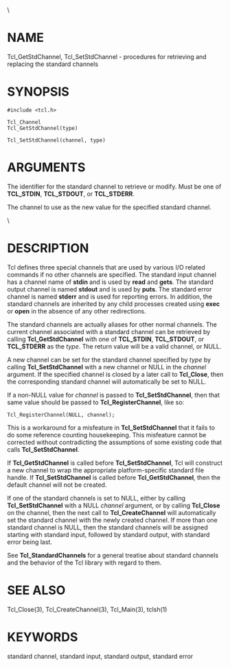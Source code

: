 \

# NAME

Tcl_GetStdChannel, Tcl_SetStdChannel - procedures for retrieving and
replacing the standard channels

# SYNOPSIS

    #include <tcl.h>

    Tcl_Channel
    Tcl_GetStdChannel(type)

    Tcl_SetStdChannel(channel, type)

# ARGUMENTS

The identifier for the standard channel to retrieve or modify. Must be
one of **TCL_STDIN**, **TCL_STDOUT**, or **TCL_STDERR**.

The channel to use as the new value for the specified standard channel.

\

# DESCRIPTION

Tcl defines three special channels that are used by various I/O related
commands if no other channels are specified. The standard input channel
has a channel name of **stdin** and is used by **read** and **gets**.
The standard output channel is named **stdout** and is used by **puts**.
The standard error channel is named **stderr** and is used for reporting
errors. In addition, the standard channels are inherited by any child
processes created using **exec** or **open** in the absence of any other
redirections.

The standard channels are actually aliases for other normal channels.
The current channel associated with a standard channel can be retrieved
by calling **Tcl_GetStdChannel** with one of **TCL_STDIN**,
**TCL_STDOUT**, or **TCL_STDERR** as the *type*. The return value will
be a valid channel, or NULL.

A new channel can be set for the standard channel specified by *type* by
calling **Tcl_SetStdChannel** with a new channel or NULL in the
*channel* argument. If the specified channel is closed by a later call
to **Tcl_Close**, then the corresponding standard channel will
automatically be set to NULL.

If a non-NULL value for *channel* is passed to **Tcl_SetStdChannel**,
then that same value should be passed to **Tcl_RegisterChannel**, like
so:

    Tcl_RegisterChannel(NULL, channel);

This is a workaround for a misfeature in **Tcl_SetStdChannel** that it
fails to do some reference counting housekeeping. This misfeature cannot
be corrected without contradicting the assumptions of some existing code
that calls **Tcl_SetStdChannel**.

If **Tcl_GetStdChannel** is called before **Tcl_SetStdChannel**, Tcl
will construct a new channel to wrap the appropriate platform-specific
standard file handle. If **Tcl_SetStdChannel** is called before
**Tcl_GetStdChannel**, then the default channel will not be created.

If one of the standard channels is set to NULL, either by calling
**Tcl_SetStdChannel** with a NULL *channel* argument, or by calling
**Tcl_Close** on the channel, then the next call to
**Tcl_CreateChannel** will automatically set the standard channel with
the newly created channel. If more than one standard channel is NULL,
then the standard channels will be assigned starting with standard
input, followed by standard output, with standard error being last.

See **Tcl_StandardChannels** for a general treatise about standard
channels and the behavior of the Tcl library with regard to them.

# SEE ALSO

Tcl_Close(3), Tcl_CreateChannel(3), Tcl_Main(3), tclsh(1)

# KEYWORDS

standard channel, standard input, standard output, standard error
